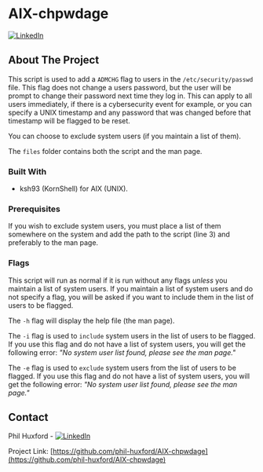 # AIX-chpwdage


[![LinkedIn][linkedin-shield]][linkedin-url]




<!-- ABOUT THE PROJECT -->
## About The Project

This script is used to add a `ADMCHG` flag to users in the `/etc/security/passwd` file. This flag does not change a users password, but the user will be prompt to change their password next time they log in. This can apply to all users immediately, if there is a cybersecurity event for example, or you can specify a UNIX timestamp and any password that was changed before that timestamp will be flagged to be reset.

You can choose to exclude system users (if you maintain a list of them).


The `files` folder contains both the script and the man page.



### Built With

* ksh93 (KornShell) for AIX (UNIX).



### Prerequisites

If you wish to exclude system users, you must place a list of them somewhere on the system and add the path to the script (line 3) and preferably to the man page.

### Flags

This script will run as normal if it is run without any flags *unless* you maintain a list of system users. If you maintain a list of system users and do not specify a flag, you will be asked if you want to include them in the list of users to be flagged.

The `-h` flag will display the help file (the man page).

The `-i` flag is used to `include` system users in the list of users to be flagged. If you use this flag and do not have a list of system users, you will get the following error:
*"No system user list found, please see the man page."*

The `-e` flag is used to `exclude` system users from the list of users to be flagged. If you use this flag and do not have a list of system users, you will get the following error:
*"No system user list found, please see the man page."*



 
## Contact

Phil Huxford - [![LinkedIn][linkedin-shield]][linkedin-url]

Project Link: [https://github.com/phil-huxford/AIX-chpwdage](https://github.com/phil-huxford/AIX-chpwdage)


[linkedin-shield]: https://img.shields.io/badge/-LinkedIn-black.svg?style=for-the-badge&logo=linkedin&colorB=555
[linkedin-url]: https://www.linkedin.com/in/phillip-huxford/
